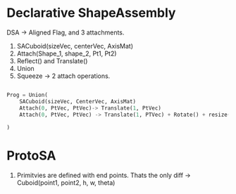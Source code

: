 # Declarative ShapeAssembly

DSA -> 
Aligned Flag, and 3 attachments.

1) SACuboid(sizeVec, centerVec, AxisMat)
2) Attach(Shape_1, shape_2, Pt1, Pt2)
3) Reflect() and Translate()
4) Union
5) Squeeze -> 2 attach operations.

```python

Prog = Union(
    SACuboid(sizeVec, CenterVec, AxisMat)
    Attach(0, PtVec, PtVec)-> Translate(1, PtVec)
    Attach(0, PtVec, PtVec) -> Translate(1, PTVec) + Rotate() + resize()
    
)
```


# ProtoSA

1) Primitvies are defined with end points. Thats the only diff -> Cuboid(point1, point2, h, w, theta)
